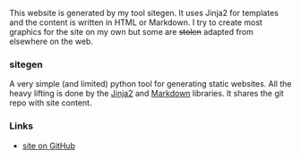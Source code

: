 This website is generated by my tool sitegen.
It uses Jinja2 for templates and the content is written in HTML or Markdown.
I try to create most graphics for the site on my own but some are
<del>stolen</del> adapted from elsewhere on the web.
### sitegen
A very simple (and limited) python tool for generating static websites.
All the heavy lifting is done by the
[Jinja2](https://jinja.palletsprojects.com/en/3.1.x/) and
[Markdown](https://python-markdown.github.io/) libraries.
It shares the git repo with site content.
### Links
- [site on GitHub](https://github.com/jovanlanik/site)
